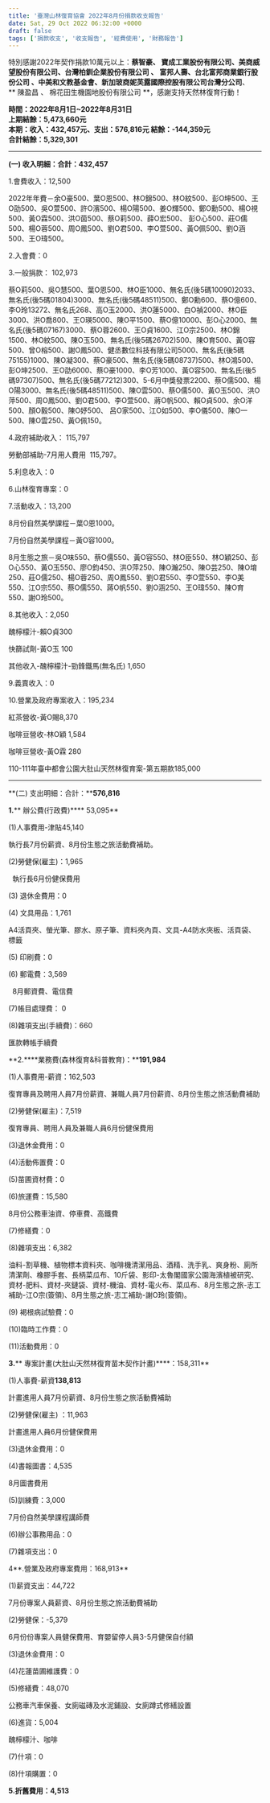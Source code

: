 ```yaml
---
title: '臺灣山林復育協會 2022年8月份捐款收支報告'
date: Sat, 29 Oct 2022 06:32:00 +0000
draft: false
tags: ['捐款收支', '收支報告', '經費使用', '財務報告']
---
```


特別感謝2022年契作捐款10萬元以上：**蔡智豪、 寶成工業股份有限公司、美商威望股份有限公司、台灣柏釧企業股份有限公司 、 富邦人壽、台北富邦商業銀行股份公司 、中美和文教基金會、新加玻商妮芙露國際控股有限公司台灣分公司**、** 陳盈昌 、 棉花田生機園地股份有限公司 **，感謝支持天然林復育行動！

**時間：2022年8月1日~2022年8月31日  
上期結餘：**5,473,660**元  
本期：收入：432,457元、支出：576,816元 結餘：-144,359元  
合計結餘：5,329,301**

* * *

**(一) 收入明細：合計：432,457**

1.會費收入：12,500

2022年年費－余O豪500、葉O恩500、林O錦500、林O紋500、彭O坤500、王O劭500、吳O萱500、許O濱500、楊O陽500、姜O輝500、鄭O勳500、楊O視500、黃O霖500、洪O茵500、蔡O莉500、薛O宏500、 彭O心500、莊O儒500、楊O蓉500、周O鳳500、劉O君500、李O萱500、黃O佩500、劉O涵500、王O瑋500。

2.入會費：0

3.一般捐款： 102,973

蔡O莉500、吳O慧500、葉O恩500、林O臣1000、無名氏(後5碼10090)2033、無名氏(後5碼01804)3000、無名氏(後5碼48511)500、鄭O勳600、蔡O億600、李O玲13272、無名氏268、高O玉2000、洪O蓮5000、白O禎2000、林O臣3000、洪O喬800、王O瑛5000、陳O平1500、蔡O億10000、彭O心2000、無名氏(後5碼07167)3000、蔡O蓉2600、王O貞1600、江O宗2500、林O錦1500、林O紋500、陳O玉500、無名氏(後5碼26702)500、陳O育500、黃O容500、曾O榕500、謝O鳳500、健丞數位科技有限公司5000、無名氏(後5碼75155)1000、陳O凝300、蔡O豪500、無名氏(後5碼08737)500、林O鴻500、彭O坤2500、王O劭6000、蔡O豪1000、李O芳1000、黃O容500、無名氏(後5碼97307)500、無名氏(後5碼77212)300、5-6月中獎發票2200、蔡O儒500、楊O陽3000、無名氏(後5碼48511)500、陳O雲500、蔡O儒500、黃O玉500、洪O萍500、周O鳳500、劉O君500、李O萱500、蔣O帆500、賴O貞500、余O洋500、顏O毅500、陳O妤500、 呂O家500、江O如500、李O儀500、陳O一500、陳O雲250、黃O佩150。

4.政府補助收入： 115,797

勞動部補助-7月用人費用  115,797。

5.利息收入：0

6.山林復育專案：0 

7.活動收入：13,200

8月份自然美學課程－葉O恩1000。

7月份自然美學課程－黃O容1000。

8月生態之旅－吳O味550、蔡O儒550、黃O容550、林O臣550、林O穎250、彭O心550、黃O玉550、廖O鈞450、洪O萍250、陳O瀚250、陳O芸250、陳O堉250、莊O儒250、楊O蓉250、周O鳳550、劉O君550、李O萱550、李O美550、江O宗550、蔡O儒550、蔣O帆550、劉O涵250、王O瑋550、陳O育550、謝O玲500。

8.其他收入：2,050

醜檸檬汁-賴O貞300

快篩試劑-黃O玉 100 

其他收入-醜檸檬汁-勁鋒鐵馬(無名氏) 1,650 

9.義賣收入：0

10.營業及政府專案收入：195,234

紅茶營收-黃O賜8,370 

咖啡豆營收-林O穎 1,584 

咖啡豆營收-黃O霖 280 

110-111年臺中都會公園大肚山天然林復育案-第五期款185,000 

* * *

**(二) 支出明細：合計：****576,816**

**1.**** 辦公費(行政費)**** 53,095**

(1)人事費用-津貼45,140

執行長7月份薪資、8月份生態之旅活動費補助。

(2)勞健保(雇主)：1,965

  執行長6月份健保費用

(3) 退休金費用：0

(4) 文具用品：1,761

A4活頁夾、螢光筆、膠水、原子筆、資料夾內頁、文具-A4防水夾板、活頁袋、標籤

(5) 印刷費：0

(6) 郵電費：3,569

  8月郵資費、電信費

(7)帳目處理費： 0

(8)雜項支出(手續費)：660

匯款轉帳手續費

**2.****業務費(森林復育&科普教育)：****191,984**

(1)人事費用-薪資：162,503

復育專員及聘用人員7月份薪資、兼職人員7月份薪資、8月份生態之旅活動費補助

(2)勞健保(雇主)：7,519

復育專員、聘用人員及兼職人員6月份健保費用

(3)退休金費用：0

(4)活動佈置費：0

(5)苗圃資材費：0

(6)旅運費：15,580

8月份公務車油資、停車費、高鐵費

(7)修繕費：0

(8)雜項支出：6,382

油料-割草機、植物標本資料夾、咖啡機清潔用品、酒精、洗手乳、爽身粉、廁所清潔劑、橡膠手套、長柄菜瓜布、10斤袋、影印-太魯閣國家公園海濱植被研究、資材-肥料、資材-夾鏈袋、資材-機油、資材-電火布、菜瓜布、8月生態之旅-志工補助-江O宗(簽領)、8月生態之旅-志工補助-謝O玲(簽領)。

(9) 褐根病試驗費：0

(10)臨時工作費：0

(11)活動費用：0

**3.**** 專案計畫(大肚山天然林復育苗木契作計畫)****：158,311**

(1)人事費-薪資**138,813**

計畫進用人員7月份薪資、8月份生態之旅活動費補助

(2)勞健保(雇主) ：11,963

計畫進用人員6月份健保費用

(3)退休金費用：0

(4)書報圖書：4,535

8月圖書費用

(5)訓練費：3,000

7月份自然美學課程講師費

(6)辦公事務用品：0

(7)雜項支出：0

4**.營業及政府專案費用：168,913**

(1)薪資支出：44,722

7月份專案人員薪資、8月份生態之旅活動費補助

(2)勞健保：-5,379

6月份份專案人員健保費用、育嬰留停人員3-5月健保自付額

(3)退休金費用：0

(4)花蓮苗圃維護費：0 

(5)修繕費：48,070

公務車汽車保養、女廁磁磚及水泥鋪設、女廁蹲式修繕設置

(6)進貨：5,004

醜檸檬汁、咖啡

(7)什項：0

(8)什項購置：0

**5.折舊費用：4,513**